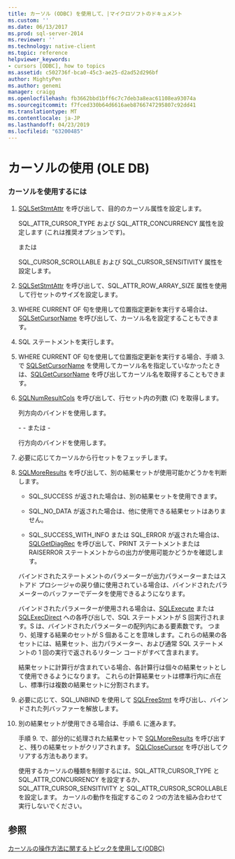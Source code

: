 ```yaml
---
title: カーソル (ODBC) を使用して、|マイクロソフトのドキュメント
ms.custom: ''
ms.date: 06/13/2017
ms.prod: sql-server-2014
ms.reviewer: ''
ms.technology: native-client
ms.topic: reference
helpviewer_keywords:
- cursors [ODBC], how to topics
ms.assetid: c502736f-bca0-45c3-ae25-d2ad52d296bf
author: MightyPen
ms.author: genemi
manager: craigg
ms.openlocfilehash: fb3662bbd1bff6c7c7deb3a8eac61108ea93074a
ms.sourcegitcommit: f7fced330b64d6616aeb8766747295807c92dd41
ms.translationtype: MT
ms.contentlocale: ja-JP
ms.lasthandoff: 04/23/2019
ms.locfileid: "63200485"
---
```

# <a name="use-cursors-odbc"></a>カーソルの使用 (OLE DB)
    
### <a name="to-use-cursors"></a>カーソルを使用するには  
  
1.  [SQLSetStmtAttr](../../native-client-odbc-api/sqlsetstmtattr.md) を呼び出して、目的のカーソル属性を設定します。  
  
     SQL_ATTR_CURSOR_TYPE および SQL_ATTR_CONCURRENCY 属性を設定します (これは推奨オプションです)。  
  
     または  
  
     SQL_CURSOR_SCROLLABLE および SQL_CURSOR_SENSITIVITY 属性を設定します。  
  
2.  [SQLSetStmtAttr](../../native-client-odbc-api/sqlsetstmtattr.md) を呼び出して、SQL_ATTR_ROW_ARRAY_SIZE 属性を使用して行セットのサイズを設定します。  
  
3.  WHERE CURRENT OF 句を使用して位置指定更新を実行する場合は、[SQLSetCursorName](https://go.microsoft.com/fwlink/?LinkId=58406) を呼び出して、カーソル名を設定することもできます。  
  
4.  SQL ステートメントを実行します。  
  
5.  WHERE CURRENT OF 句を使用して位置指定更新を実行する場合、手順 3. で [SQLSetCursorName](https://go.microsoft.com/fwlink/?LinkId=58406) を使用してカーソル名を指定していなかったときは、[SQLGetCursorName](../../native-client-odbc-api/sqlgetcursorname.md) を呼び出してカーソル名を取得することもできます。  
  
6.  [SQLNumResultCols](../../native-client-odbc-api/sqlnumresultcols.md) を呼び出して、行セット内の列数 (C) を取得します。  
  
     列方向のバインドを使用します。  
  
     \- - または -  
  
     行方向のバインドを使用します。  
  
7.  必要に応じてカーソルから行セットをフェッチします。  
  
8.  [SQLMoreResults](../../native-client-odbc-api/sqlmoreresults.md) を呼び出して、別の結果セットが使用可能かどうかを判断します。  
  
    -   SQL_SUCCESS が返された場合は、別の結果セットを使用できます。  
  
    -   SQL_NO_DATA が返された場合は、他に使用できる結果セットはありません。  
  
    -   SQL_SUCCESS_WITH_INFO または SQL_ERROR が返された場合は、[SQLGetDiagRec](https://go.microsoft.com/fwlink/?LinkId=58402) を呼び出して、PRINT ステートメントまたは RAISERROR ステートメントからの出力が使用可能かどうかを確認します。  
  
     バインドされたステートメントのパラメーターが出力パラメーターまたはストアド プロシージャの戻り値に使用されている場合は、バインドされたパラメーターのバッファーでデータを使用できるようになります。  
  
     バインドされたパラメーターが使用される場合は、[SQLExecute](https://go.microsoft.com/fwlink/?LinkId=58400) または [SQLExecDirect](https://go.microsoft.com/fwlink/?LinkId=58399) への各呼び出しで、SQL ステートメントが S 回実行されます。S は、バインドされたパラメーターの配列内にある要素数です。 つまり、処理する結果のセットが S 個あることを意味します。これらの結果の各セットには、結果セット、出力パラメーター、および通常 SQL ステートメントの 1 回の実行で返されるリターン コードがすべて含まれます。  
  
     結果セットに計算行が含まれている場合、各計算行は個々の結果セットとして使用できるようになります。 これらの計算結果セットは標準行内に点在し、標準行は複数の結果セットに分割されます。  
  
9. 必要に応じて、SQL_UNBIND を使用して [SQLFreeStmt](../../native-client-odbc-api/sqlfreestmt.md) を呼び出し、バインドされた列バッファーを解放します。  
  
10. 別の結果セットが使用できる場合は、手順 6. に進みます。  
  
     手順 9. で、部分的に処理された結果セットで [SQLMoreResults](../../native-client-odbc-api/sqlmoreresults.md) を呼び出すと、残りの結果セットがクリアされます。 [SQLCloseCursor](../../native-client-odbc-api/sqlclosecursor.md) を呼び出してクリアする方法もあります。  
  
     使用するカーソルの種類を制御するには、SQL_ATTR_CURSOR_TYPE と SQL_ATTR_CONCURRENCY を設定するか、SQL_ATTR_CURSOR_SENSITIVITY と SQL_ATTR_CURSOR_SCROLLABLE を設定します。 カーソルの動作を指定するこの 2 つの方法を組み合わせて実行しないでください。  
  
## <a name="see-also"></a>参照  
 [カーソルの操作方法に関するトピックを使用して&#40;ODBC&#41;](using-cursors-how-to-topics-odbc.md)  
  
  
